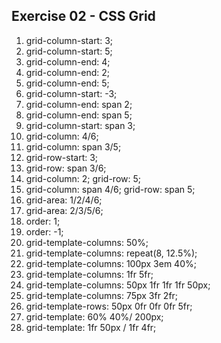 ## Exercise 02 - CSS Grid

1. grid-column-start: 3;
2. grid-column-start: 5;
3. grid-column-end: 4;
4. grid-column-end: 2;
5. grid-column-end: 5;
6. grid-column-start: -3;
7. grid-column-end: span 2;
8. grid-column-end: span 5;
9. grid-column-start: span 3;
10. grid-column: 4/6;
11. grid-column: span 3/5;
12. grid-row-start: 3;
13. grid-row: span 3/6;
14. grid-column: 2; grid-row: 5;
15. grid-column: span 4/6; grid-row: span 5;
16. grid-area: 1/2/4/6;
17. grid-area: 2/3/5/6;
18. order: 1;
19. order: -1;
20. grid-template-columns: 50%;
21. grid-template-columns: repeat(8, 12.5%);
22. grid-template-columns: 100px 3em 40%;
23. grid-template-columns: 1fr 5fr;
24. grid-template-columns: 50px 1fr 1fr 1fr 50px;
25. grid-template-columns: 75px 3fr 2fr;
26. grid-template-rows: 50px 0fr 0fr 0fr 5fr;
27. grid-template:  60% 40%/ 200px;
28. grid-template: 1fr 50px / 1fr 4fr;
